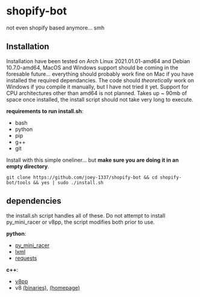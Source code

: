 # shopify-bot
not even shopify based anymore... smh



## Installation

Installation have been tested on Arch Linux 2021.01.01-amd64 and Debian 10.7.0-amd64, MacOS and Windows support should be coming in the foresable future... everything should probably work fine on Mac if you have installed the required dependancies. The code should *theoretically* work on Windows if you compile it manually, but I have not tried it yet. Support for CPU architectures other than amd64 is not planned. Takes up ~ 90mb of space once installed, the install script should not take very long to execute.

__requirements to run install.sh__:
  - bash
  - python
  - pip
  - g++
  - git
  

Install with this simple oneliner... but **make sure you are doing it in an empty directory**.

`git clone https://github.com/joey-1337/shopify-bot && cd shopify-bot/tools && yes | sudo ./install.sh`

## dependencies 

the install.sh script handles all of these. Do not attempt to install py_mini_racer or v8pp, the script modifies both prior to use. 

__python__:
  - [py_mini_racer](https://github.com/sqreen/PyMiniRacer)
  - [lxml](https://lxml.de/)
  - [requests](https://requests.readthedocs.io/en/master/)
  
__c++__:
  - [v8pp](https://github.com/pmed/v8pp)
  - v8 [(binaries)](https://rubygems.org/gems/libv8/), [(homepage)](https://v8.dev/)
